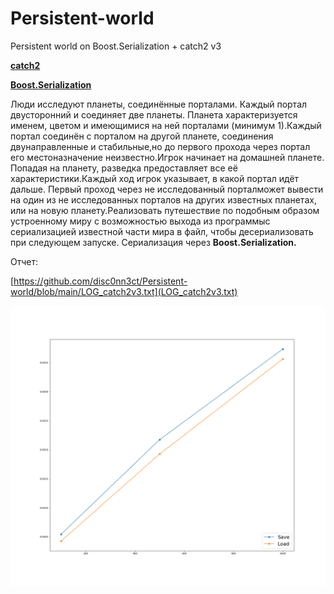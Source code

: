 # Persistent-world

Persistent world on Boost.Serialization + catch2 v3 

[**catch2**](https://github.com/catchorg/Catch2/blob/master/docs/benchmarks.md) 

[**Boost.Serialization**](https://www.boost.org/doc/libs/1_72_0/libs/serialization/doc/tutorial.html)

Люди исследуют планеты, соединённые порталами. Каждый портал двусторонний и соединяет две планеты. Планета характеризуется именем, цветом и имеющимися на ней порталами (минимум 1).Каждый портал соединён с порталом на другой планете, соединения двунаправленные и стабильные,но до первого прохода через портал его местоназначение неизвестно.Игрок начинает на домашней планете. Попадая на планету, разведка предоставляет все её характеристики.Каждый ход игрок указывает, в какой портал идёт дальше. Первый проход через не исследованный порталможет вывести на один из не исследованных порталов на других известных планетах, или на новую планету.Реализовать путешествие по подобным образом устроенному миру с возможностью выхода из программыс сериализацией известной части мира в файл, чтобы десериализовать при следующем запуске. Сериализация через **Boost.Serialization.**


Отчет: 

[https://github.com/disc0nn3ct/Persistent-world/blob/main/LOG_catch2v3.txt](LOG_catch2v3.txt) 

![график вывода](schedule_of_LOG_1.png)

